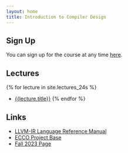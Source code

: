 ```yaml
---
layout: home
title: Introduction to Compiler Design
---
```


## Sign Up

You can sign up for the course at any time [here]({{site.url}}/signup/).

## Lectures

{% for lecture in site.lectures_24s %}
  - [{{lecture.title}}]({{lecture.url}})
{% endfor %}

## Links

- [LLVM-IR Language Reference Manual](https://llvm.org/docs/LangRef.html)
- [ECCO Project Base](https://github.com/CharlesAverill/ECCO)
- [Fall 2023 Page](https://seashell.charles.systems/teaching/ICD)